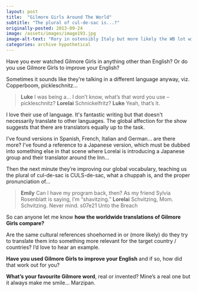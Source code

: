 ```yaml
---
layout: post
title:  "Gilmore Girls Around The World"
subtitle: "The plural of cul-de-sac is...?"
originally-posted: 2013-09-24
image: /assets/images/image193.jpg
image-alt-text: "Rory in ostensibly Italy but more likely the WB lot with an Italian flag stuck on it"
categories: archive hypothetical
---
```

Have you ever watched Gilmore Girls in anything other than English?  Or do you use Gilmore Girls to improve your English?

 Sometimes it sounds like they’re talking in a different language anyway, viz. Copperboom, pickleschnitz...

> __Luke__  I was being a... I don’t know, what’s that word you use – pickleschnitz?
>__Lorelai__ Schnickelfritz?
> __Luke__  Yeah, that’s it.

I love their use of language.  It's fantastic writing but that doesn't necessarily translate to other languages.  The global affection for the show suggests that there are translators equally up to the task.

I’ve found versions in Spanish, French, Italian and German... are there more?  I’ve found a reference to a Japanese version, which must be dubbed into something else in that scene where Lorelai is introducing a Japanese group and their translator around the Inn...

Then the next minute they’re improving our global vocabulary, teaching us the plural of cul-de-sac is CULS-de-sac, what a chuppah is, and the proper pronunciation of...

> __Emily__  Can I have my program back, then? As my friend Sylvia Rosenblatt is saying, I’m “shavitzing.”
> __Lorelai__  Schvitzing, Mom. Schvitzing.  Never mind.
> <span class="episode-ref">s07e21 Unto the Breach</span>

So can anyone let me know __how the worldwide translations of Gilmore Girls compare?__  

Are the same cultural references shoehorned in or (more likely) do they try to translate them into something more relevant for the target country / countries?  I’d love to hear an example.

__Have you used Gilmore Girls to improve your English__ and if so, how did that work out for you?

__What’s your favourite Gilmore word__, real or invented?  Mine’s a real one but it always make me smile... Marzipan. 
